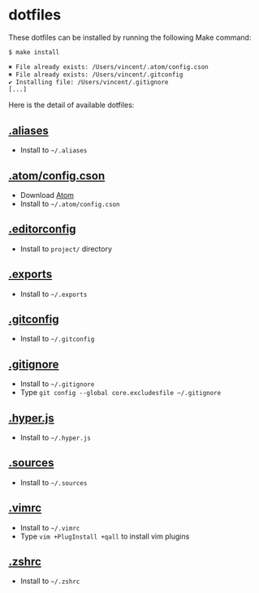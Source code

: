 # dotfiles

These dotfiles can be installed by running the following Make command:

```bash
$ make install

✖ File already exists: /Users/vincent/.atom/config.cson
✖ File already exists: /Users/vincent/.gitconfig
✔ Installing file: /Users/vincent/.gitignore
[...]
```

Here is the detail of available dotfiles:
## [.aliases](https://raw.github.com/eko/dotfiles/master/.aliases)
  * Install to `~/.aliases`

## [.atom/config.cson](https://raw.github.com/eko/dotfiles/master/.atom/config.cson)
  * Download [Atom](https://atom.io)
  * Install to `~/.atom/config.cson`

## [.editorconfig](https://raw.github.com/eko/dotfiles/master/.editorconfig)
  * Install to `project/` directory

## [.exports](https://raw.github.com/eko/dotfiles/master/.exports)
  * Install to `~/.exports`

## [.gitconfig](https://raw.github.com/eko/dotfiles/master/.gitconfig)
  * Install to `~/.gitconfig`

## [.gitignore](https://raw.github.com/eko/dotfiles/master/.gitignore)
  * Install to `~/.gitignore`
  * Type `git config --global core.excludesfile ~/.gitignore`

## [.hyper.js](https://raw.github.com/eko/dotfiles/master/.hyper.js)
  * Install to `~/.hyper.js`

## [.sources](https://raw.github.com/eko/dotfiles/master/.sources)
  * Install to `~/.sources`

## [.vimrc](https://raw.github.com/eko/dotfiles/master/.vimrc)
  * Install to `~/.vimrc`
  * Type `vim +PlugInstall +qall` to install vim plugins

## [.zshrc](https://raw.github.com/eko/dotfiles/master/.zshrc)
  * Install to `~/.zshrc`
